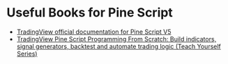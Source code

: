 # Useful Books for Pine Script
- [TradingView official documentation for Pine Script V5](https://www.tradingview.com/pine-script-docs/en/v5/index.html)
- [TradingView Pine Script Programming From Scratch: Build indicators, signal generators, backtest and automate trading logic (Teach Yourself Series) ](https://www.amazon.com/TradingView-Pine-Script-Programming-Scratch/dp/B08Z43NM4J)
